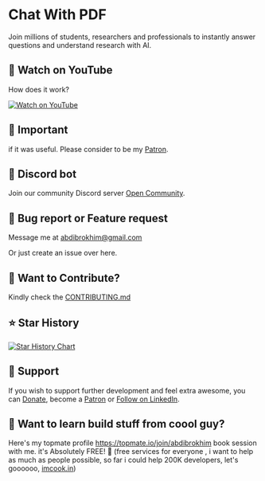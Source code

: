 # Chat With PDF

Join millions of students, researchers and professionals to instantly answer questions and understand research with AI.

## 🙈 Watch on YouTube

How does it work?

[![Watch on YouTube](https://img.shields.io/badge/Watch%20on-YouTube-red?style=for-the-badge&logo=youtube)](https://youtu.be/AAy8ejtgBh4?si=DJvH_rdxXVCWYm0R)

## 🦄 Important

if it was useful. Please consider to be my [Patron](https://www.patreon.com/abdibrokhim). 

## 🥂 Discord bot

Join our community Discord server [Open Community](https://discord.gg/nVtmDUN2sR). 

## 🐞 Bug report or Feature request

Message me at abdibrokhim@gmail.com

Or just create an issue over here.

## 👋 Want to Contribute?

Kindly check the [CONTRIBUTING.md](https://github.com/abdibrokhim/Chat-With-PDF-NextJS-Langchain-Pinecone-OpenAI/blob/main/CONTRIBUTING.md)

## ⭐️ Star History

[![Star History Chart](https://api.star-history.com/svg?repos=abdibrokhim/Chat-With-PDF-NextJS-Langchain-Pinecone-OpenAI&type=Date)](https://star-history.com/#abdibrokhim/Chat-With-PDF-NextJS-Langchain-Pinecone-OpenAI&Date)

## 🙏 Support
If you wish to support further development and feel extra awesome, you can [Donate](https://buymeacoffee.com/abdibrokhim/), become a [Patron](https://www.patreon.com/abdibrokhim) or [Follow on LinkedIn](https://www.linkedin.com/in/abdibrokhim/).

## 🦄 Want to learn build stuff from coool guy?

Here's my topmate profile https://topmate.io/join/abdibrokhim book session with me. it's Absolutely FREE! 🎉 (free services for everyone , i want to help as much as people possible, so far i could help 200K developers, let's goooooo, [imcook.in](https://imcook.in))

